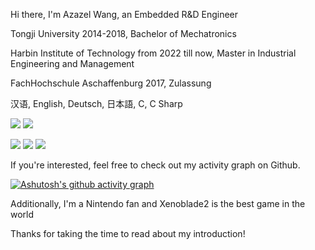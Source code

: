 Hi there, I'm Azazel Wang, an Embedded R&D Engineer

Tongji University 2014-2018, Bachelor of Mechatronics

Harbin Institute of Technology from 2022 till now, Master in Industrial Engineering and Management

FachHochschule Aschaffenburg 2017, Zulassung

汉语, English, Deutsch, 日本語, C, C Sharp

[![](https://img.shields.io/badge/iphone%2014pro-purple?style=flat-square&logo=apple&logoColor=ffffff&color=purple&labelColor=black)](https://www.apple.com/)
[![](https://img.shields.io/badge/NVDIA-3060Ti-darkgreen?style=flat-square&logo=NVIDIA&logoColor=ffffff&labelColor=black)](https://www.nvidia.cn/)

[![](https://img.shields.io/badge/Steam-171a21?style=flat-square&logo=steam&logoColor=ffffff)](https://steamcommunity.com/id/antzuhl)
[![](https://img.shields.io/badge/-Nintendo%20Switch-e60012?style=flat-square&logo=nintendo%20switch&logoColor=ffffff)](https://www.nintendo.com/)
[![](https://img.shields.io/badge/-Arknights-007396?style=flat-square&logo=Arknights&logoColor=ffffff)](https://ak.hypergryph.com/)

If you're interested, feel free to check out my activity graph on Github.

[![Ashutosh's github activity graph](https://github-readme-activity-graph.vercel.app/graph?username=azazelw&theme=github-light)](https://github.com/azazelw/github-readme-activity-graph)

Additionally, I'm a Nintendo fan and Xenoblade2 is the best game in the world

Thanks for taking the time to read about my introduction!

